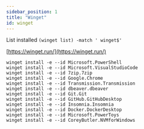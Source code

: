 ```yaml
---
sidebar_position: 1
title: "Winget"
id: winget
---
```


List installed `(winget list) -match ' winget$'`

[https://winget.run/](https://winget.run/)

```shell
winget install -e --id Microsoft.PowerShell
winget install -e --id Microsoft.VisualStudioCode
winget install -e --id 7zip.7zip
winget install -e --id Google.Chrome
winget install -e --id Transmission.Transmission
winget install -e --id dbeaver.dbeaver
winget install -e --id Git.Git
winget install -e --id GitHub.GitHubDesktop
winget install -e --id Insomnia.Insomnia
winget install -e --id Docker.DockerDesktop
winget install -e --id Microsoft.PowerToys
winget install -e --id CoreyButler.NVMforWindows
```
